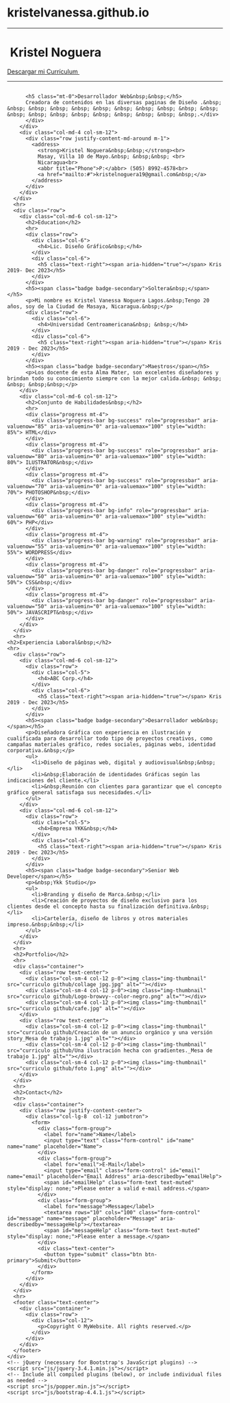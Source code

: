 # kristelvanessa.github.io
<!DOCTYPE html>
<html lang="en">
  <head>
    <meta charset="utf-8">
    <meta http-equiv="X-UA-Compatible" content="IE=edge">
    <meta name="viewport" content="width=device-width, initial-scale=1">
    <title>Bootstrap Resume Page Template</title>
    <!-- Bootstrap -->
    <link href="css/bootstrap-4.4.1.css" rel="stylesheet">
  </head>
  <body>
  <div class="container">
      <hr>
      <div class="row">
        <div class="col-6">
          <h1>&nbsp;Kristel Noguera&nbsp;</h1>
        </div>
        <div class="col-6">
          <p class="text-right"><a href="">Descargar mi Currículum&nbsp;</a></p>
        </div>
      </div>
      <hr>
      <div class="row">
        <div class="col-md-8 col-sm-12">
          <div class="media">
             <div class="col-sm-4 col-12 p-0"><img class="img-thumbnail"  src="curriculo github/fotodeperfil.jpg" alt=""></div>
          
          <h5 class="mt-0">Desarrollador Web&nbsp;&nbsp;</h5>
          Creadora de contenidos en las diversas paginas de Diseño .&nbsp; &nbsp; &nbsp; &nbsp; &nbsp; &nbsp; &nbsp; &nbsp; &nbsp; &nbsp; &nbsp; &nbsp; &nbsp; &nbsp; &nbsp; &nbsp; &nbsp; &nbsp; &nbsp; &nbsp;.</div>
          </div>
        </div>
        <div class="col-md-4 col-sm-12">
          <div class="row justify-content-md-around m-1">
            <address>
              <strong>Kristel Noguera&nbsp;&nbsp;</strong><br>
              Masay, Villa 10 de Mayo.&nbsp; &nbsp;&nbsp; <br>
              Nicaragua<br>
              <abbr title="Phone">P:</abbr> (505) 8992-4578<br>
              <a href="mailto:#">kristelnoguera19@gmail.com&nbsp;</a>
            </address>
          </div>
        </div>
      </div>
      <hr>
      <div class="row">
        <div class="col-md-6 col-sm-12">
          <h2>Education</h2>
          <hr>
          <div class="row">
            <div class="col-6">
              <h4>Lic. Diseño Gráfico&nbsp;</h4>
            </div>
            <div class="col-6">
              <h5 class="text-right"><span aria-hidden="true"></span> Kris 2019- Dec 2023</h5>
            </div>
          </div>
          <h5><span class="badge badge-secondary">Soltera&nbsp;</span></h5>
          <p>Mi nombre es Kristel Vanessa Noguera Lagos.&nbsp;Tengo 20 años, soy de la Ciudad de Masaya, Nicaragua.&nbsp;</p>
          <div class="row">
            <div class="col-6">
              <h4>Universidad Centroamericana&nbsp; &nbsp;</h4>
            </div>
            <div class="col-6">
              <h5 class="text-right"><span aria-hidden="true"></span> Kris 2019 - Dec 2023</h5>
            </div>
          </div>
          <h5><span class="badge badge-secondary">Maestros</span></h5>
          <p>Los docente de esta Alma Mater, son excelentes diseñadores y brindan todo su conocimiento siempre con la mejor calida.&nbsp; &nbsp; &nbsp; &nbsp;&nbsp;</p>
        </div>
        <div class="col-md-6 col-sm-12">
          <h2>Conjunto de Habilidades&nbsp;</h2>
          <hr>
          <div class="progress mt-4">
            <div class="progress-bar bg-success" role="progressbar" aria-valuenow="85" aria-valuemin="0" aria-valuemax="100" style="width: 85%"> HTML</div>
          </div>
          <div class="progress mt-4">
            <div class="progress-bar bg-success" role="progressbar" aria-valuenow="80" aria-valuemin="0" aria-valuemax="100" style="width: 80%"> ILUSTRATOR&nbsp;</div>
          </div>
          <div class="progress mt-4">
            <div class="progress-bar bg-success" role="progressbar" aria-valuenow="70" aria-valuemin="0" aria-valuemax="100" style="width: 70%"> PHOTOSHOP&nbsp;</div>
          </div>
          <div class="progress mt-4">
            <div class="progress-bar bg-info" role="progressbar" aria-valuenow="60" aria-valuemin="0" aria-valuemax="100" style="width: 60%"> PHP</div>
          </div>
          <div class="progress mt-4">
            <div class="progress-bar bg-warning" role="progressbar" aria-valuenow="55" aria-valuemin="0" aria-valuemax="100" style="width: 55%"> WORDPRESS</div>
          </div>
          <div class="progress mt-4">
            <div class="progress-bar bg-danger" role="progressbar" aria-valuenow="50" aria-valuemin="0" aria-valuemax="100" style="width: 50%"> CSS&nbsp;</div>
          </div>
          <div class="progress mt-4">
            <div class="progress-bar bg-danger" role="progressbar" aria-valuenow="50" aria-valuemin="0" aria-valuemax="100" style="width: 50%"> JAVASCRIPT&nbsp;</div>
          </div>
        </div>
      </div>
      <hr>
    <h2>Experiencia Laboral&nbsp;</h2>
    <hr>
      <div class="row">
        <div class="col-md-6 col-sm-12">
          <div class="row">
            <div class="col-5">
              <h4>ABC Corp.</h4>
            </div>
            <div class="col-6">
              <h5 class="text-right"><span aria-hidden="true"></span> Kris 2019 - Dec 2023</h5>
            </div>
          </div>
          <h5><span class="badge badge-secondary">Desarrollador web&nbsp;</span></h5>
          <p>Diseñadora Gráfica con experiencia en ilustración y cualificada para desarrollar todo tipo de proyectos creativos, como campañas materiales gráfico, redes sociales, páginas webs, identidad corporativa.&nbsp;</p>
          <ul>
            <li>Diseño de páginas web, digital y audiovisual&nbsp;&nbsp;</li>
            <li>&nbsp;Elaboración de identidades Gráficas según las indicaciones del cliente.</li>
            <li>&nbsp;Reunión con clientes para garantizar que el concepto gráfico general satisfaga sus necesidades.</li>
          </ul>
        </div>
        <div class="col-md-6 col-sm-12">
          <div class="row">
            <div class="col-5">
              <h4>Empresa YKK&nbsp;</h4>
            </div>
            <div class="col-6">
              <h5 class="text-right"><span aria-hidden="true"></span> Kris 2019 - Dec 2023</h5>
            </div>
          </div>
          <h5><span class="badge badge-secondary">Senior Web Developer</span></h5>
          <p>&nbsp;Ykk Studio</p>
          <ul>
            <li>Branding y diseño de Marca.&nbsp;</li>
            <li>Creación de proyectos de diseño exclusivo para los clientes desde el concepto hasta su finalización definitiva.&nbsp;</li>
            <li>Cartelería, diseño de libros y otros materiales impreso.&nbsp;&nbsp;</li>
          </ul>
        </div>
      </div>
      <hr>
      <h2>Portfolio</h2>
      <hr>
      <div class="container">
        <div class="row text-center">
          <div class="col-sm-4 col-12 p-0"><img class="img-thumbnail"  src="curriculo github/collage jpg.jpg" alt=""></div>
          <div class="col-sm-4 col-12 p-0"><img class="img-thumbnail"  src="curriculo github/Logo-browvy--color-negro.png" alt=""></div>
          <div class="col-sm-4 col-12 p-0"><img class="img-thumbnail"  src="curriculo github/cafe.jpg" alt=""></div>
        </div>
        <div class="row text-center">
          <div class="col-sm-4 col-12 p-0"><img class="img-thumbnail"  src="curriculo github/Creación de un anuncio orgánico y una versión story_Mesa de trabajo 1.jpg" alt=""></div>
          <div class="col-sm-4 col-12 p-0"><img class="img-thumbnail"  src="curriculo github/Una ilustración hecha con gradientes._Mesa de trabajo 1.jpg" alt=""></div>
          <div class="col-sm-4 col-12 p-0"><img class="img-thumbnail"  src="curriculo github/foto 1.png" alt=""></div>
        </div>
      </div>
      <hr>
      <h2>Contact</h2>
      <hr>
      <div class="container">
        <div class="row justify-content-center">
          <div class="col-lg-8  col-12 jumbotron">
            <form>
              <div class="form-group">
                <label for="name">Name</label>
                <input type="text" class="form-control" id="name" name="name" placeholder="Name">
              </div>
              <div class="form-group">
                <label for="email">E-Mail</label>
                <input type="email" class="form-control" id="email" name="email" placeholder="Email Address" aria-describedby="emailHelp">
                <span id="emailHelp" class="form-text text-muted" style="display: none;">Please enter a valid e-mail address.</span>
              </div>
              <div class="form-group">
                <label for="message">Message</label>
                <textarea rows="10" cols="100" class="form-control" id="message" name="message" placeholder="Message" aria-describedby="messageHelp"></textarea>
                <span id="messageHelp" class="form-text text-muted" style="display: none;">Please enter a message.</span>
              </div>
              <div class="text-center">
                <button type="submit" class="btn btn-primary">Submit</button>
              </div>
            </form>
          </div>
        </div>
      </div>
      <hr>
      <footer class="text-center">
        <div class="container">
          <div class="row">
            <div class="col-12">
              <p>Copyright © MyWebsite. All rights reserved.</p>
            </div>
          </div>
        </div>
      </footer>
    </div>
    <!-- jQuery (necessary for Bootstrap's JavaScript plugins) -->
    <script src="js/jquery-3.4.1.min.js"></script>
    <!-- Include all compiled plugins (below), or include individual files as needed -->
    <script src="js/popper.min.js"></script>
    <script src="js/bootstrap-4.4.1.js"></script>
  </body>
</html>

